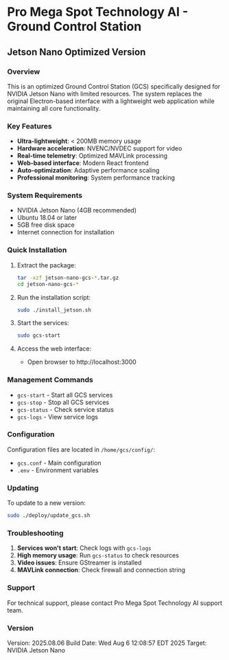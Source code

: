 # Pro Mega Spot Technology AI - Ground Control Station
## Jetson Nano Optimized Version

### Overview

This is an optimized Ground Control Station (GCS) specifically designed for NVIDIA Jetson Nano with limited resources. The system replaces the original Electron-based interface with a lightweight web application while maintaining all core functionality.

### Key Features

- **Ultra-lightweight**: < 200MB memory usage
- **Hardware acceleration**: NVENC/NVDEC support for video
- **Real-time telemetry**: Optimized MAVLink processing
- **Web-based interface**: Modern React frontend
- **Auto-optimization**: Adaptive performance scaling
- **Professional monitoring**: System performance tracking

### System Requirements

- NVIDIA Jetson Nano (4GB recommended)
- Ubuntu 18.04 or later
- 5GB free disk space
- Internet connection for installation

### Quick Installation

1. Extract the package:
   ```bash
   tar -xzf jetson-nano-gcs-*.tar.gz
   cd jetson-nano-gcs-*
   ```

2. Run the installation script:
   ```bash
   sudo ./install_jetson.sh
   ```

3. Start the services:
   ```bash
   sudo gcs-start
   ```

4. Access the web interface:
   - Open browser to http://localhost:3000

### Management Commands

- `gcs-start` - Start all GCS services
- `gcs-stop` - Stop all GCS services  
- `gcs-status` - Check service status
- `gcs-logs` - View service logs

### Configuration

Configuration files are located in `/home/gcs/config/`:
- `gcs.conf` - Main configuration
- `.env` - Environment variables

### Updating

To update to a new version:
```bash
sudo ./deploy/update_gcs.sh
```

### Troubleshooting

1. **Services won't start**: Check logs with `gcs-logs`
2. **High memory usage**: Run `gcs-status` to check resources
3. **Video issues**: Ensure GStreamer is installed
4. **MAVLink connection**: Check firewall and connection string

### Support

For technical support, please contact Pro Mega Spot Technology AI support team.

### Version

Version: 2025.08.06
Build Date: Wed Aug  6 12:08:57 EDT 2025
Target: NVIDIA Jetson Nano
